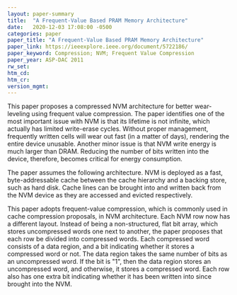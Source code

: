 ```yaml
---
layout: paper-summary
title:  "A Frequent-Value Based PRAM Memory Architecture"
date:   2020-12-03 17:08:00 -0500
categories: paper
paper_title: "A Frequent-Value Based PRAM Memory Architecture"
paper_link: https://ieeexplore.ieee.org/document/5722186/
paper_keyword: Compression; NVM; Frequent Value Compression
paper_year: ASP-DAC 2011
rw_set:
htm_cd:
htm_cr:
version_mgmt:
---
```


This paper proposes a compressed NVM architecture for better wear-leveling using frequent value compression.
The paper identifies one of the most important issue with NVM is that its lifetime is not infinite, which actually
has limited write-erase cycles. Without proper management, frequently written cells will wear out fast (in a matter
of days), rendering the entire device unusable.
Another minor issue is that NVM write energy is much larger than DRAM. Reducing the number of bits written into
the device, therefore, becomes critical for energy consumption.

The paper assumes the following architecture. NVM is deployed as a fast, byte-addressable cache between the cache
hierarchy and a backing store, such as hard disk. Cache lines can be brought into and written back from the NVM
device as they are accessed and evicted respectively. 

This paper adopts frequent-value compression, which is commonly used in cache compression proposals, in NVM
architecture. Each NVM row now has a different layout. Instead of being a non-structured, flat bit array, which
stores uncompressed words one next to another, the paper proposes that each row be divided into compressed words.
Each compressed word consists of a data region, and a bit indicating whether it stores a compressed word or not.
The data region takes the same number of bits as an uncompressed word.
If the bit is "1", then the data region stores an uncompressed word, and otherwise, it stores a compressed word.
Each row also has one extra bit indicating whether it has been written into since brought into the NVM.
